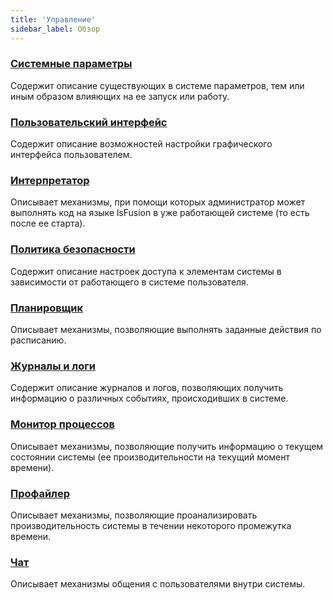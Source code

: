 ```yaml
---
title: 'Управление'
sidebar_label: Обзор
---
```


### [Системные параметры](System_parameters.md)

Содержит описание существующих в системе параметров, тем или иным образом влияющих на ее запуск или работу.

### [Пользовательский интерфейс](User_interface.md)

Содержит описание возможностей настройки графического интерфейса пользователем.

### [Интерпретатор](Interpreter.md)

Описывает механизмы, при помощи которых администратор может выполнять код на языке lsFusion в уже работающей системе (то есть после ее старта).

### [Политика безопасности](Security_policy.md)

Содержит описание настроек доступа к элементам системы в зависимости от работающего в системе пользователя.

### [Планировщик](Scheduler.md)

Описывает механизмы, позволяющие выполнять заданные действия по расписанию.

### [Журналы и логи](Journals_and_logs.md)

Содержит описание журналов и логов, позволяющих получить информацию о различных событиях, происходивших в системе.

### [Монитор процессов](Process_monitor.md)

Описывает механизмы, позволяющие получить информацию о текущем состоянии системы (ее производительности на текущий момент времени).

### [Профайлер](Profiler.md)

Описывает механизмы, позволяющие проанализировать производительность системы в течении некоторого промежутка времени.

### [Чат](Chat.md)

Описывает механизмы общения с пользователями внутри системы.
